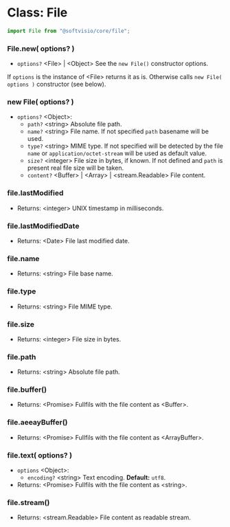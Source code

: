 # Class: File

```javascript
import File from "@softvisio/core/file";
```

### File.new( options? )

-   `options?` <File\> | <Object\> See the `new File()` constructor options.

If `options` is the instance of <File\> returns it as is. Otherwise calls `new File( options )` constructor (see below).

### new File( options? )

-   `options?` <Object\>:
    -   `path?` <string\> Absolute file path.
    -   `name?` <string\> File name. If not specified `path` basename will be used.
    -   `type?` <string\> MIME type. If not specified will be detected by the file `name` or `application/octet-stream` will be used as default value.
    -   `size?` <integer\> File size in bytes, if known. If not defined and `path` is present real file size will be taken.
    -   `content?` <Buffer\> | <Array\> | <stream.Readable\> File content.

### file.lastModified

-   Returns: <integer\> UNIX timestamp in milliseconds.

### file.lastModifiedDate

-   Returns: <Date\> File last modified date.

### file.name

-   Returns: <string\> File base name.

### file.type

-   Returns: <string\> File MIME type.

### file.size

-   Returns: <integer\> File size in bytes.

### file.path

-   Returns: <string\> Absolute file path.

### file.buffer()

-   Returns: <Promise\> Fullfils with the file content as <Buffer\>.

### file.aeeayBuffer()

-   Returns: <Promise\> Fullfils with the file content as <ArrayBuffer\>.

### file.text( options? )

-   `options` <Object\>:
    -   `encoding?` <string\> Text encoding. **Default:** `utf8`.
-   Returns: <Promise\> Fullfils with the file content as <string\>.

### file.stream()

-   Returns: <stream.Readable\> File content as readable stream.
